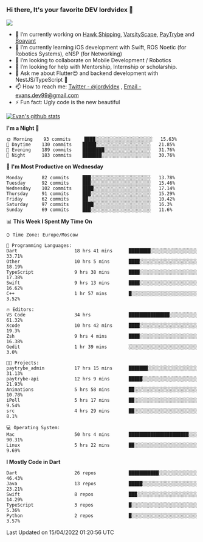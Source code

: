 ### Hi there, It's your favorite DEV lordvidex 👋
<img src="https://komarev.com/ghpvc/?username=lordvidex&label=Views&color=blue&style=plastic" />
<!--
**lordvidex/lordvidex** is a ✨ _special_ ✨ repository because its `README.md` (this file) appears on your GitHub profile.
Here are some ideas to get you started:
-->

- 🔭 I’m currently working on [Hawk Shipping](https://hawkshipping.com), [VarsityScape](https://varsityscape.com), [PayTrybe](https://www.paytrybe.com) and [Boayant](https://www.github.com/boayant-dev)
- 🌱 I’m currently learning iOS development with Swift, ROS Noetic (for Robotics Systems), eNSP (for Networking)
- 👯 I’m looking to collaborate on Mobile Development / Robotics
- 🤔 I’m looking for help with Mentorship, Internship or scholarship.
- 💬 Ask me about Flutter😍 and backend development with NestJS/TypeScript 🔮
- 📫 How to reach me: [Twitter - @lordvidex](https://twitter.com/lordvidex) , [Email - evans.dev99@gmail.com](mailto:evans.dev99@gmail.com?body=Hello%20Evans,)
- ⚡ Fun fact: Ugly code is the new beautiful 

<div>
<!-- <a href="https://github.com/lordvidex">
  <img src="https://github-readme-stats.vercel.app/api/top-langs/?username=lordvidex&theme=light" />
</a>    -->
<!-- [![Top Langs](https://github-readme-stats.vercel.app/api/top-langs/?username=lordvidex)](https://github.com/lordvidex/)  -->

<a href="https://github.com/lordvidex">
 <img src="https://github-readme-stats.vercel.app/api?username=lordvidex&show_icons=true&theme=light&line_height=27" alt="Evan's github stats"/>
</a>
</div>


<!--
  <a href="https://github.com/iampawan/FlutterExampleApps">
    <img align="center" src="https://github-readme-stats.vercel.app/api/pin/?username=iampawan&repo=FlutterExampleApps&theme=light" />

  </a>
  <a href="https://github.com/iampawan/VelocityX">
   <img align="center" src="https://github-readme-stats.vercel.app/api/pin/?username=iampawan&repo=VelocityX&theme=light" />
  </a>
-->
<!--START_SECTION:waka-->
**I'm a Night 🦉** 

```text
🌞 Morning    93 commits     ████░░░░░░░░░░░░░░░░░░░░░   15.63% 
🌆 Daytime    130 commits    █████░░░░░░░░░░░░░░░░░░░░   21.85% 
🌃 Evening    189 commits    ████████░░░░░░░░░░░░░░░░░   31.76% 
🌙 Night      183 commits    ███████░░░░░░░░░░░░░░░░░░   30.76%

```
📅 **I'm Most Productive on Wednesday** 

```text
Monday       82 commits     ███░░░░░░░░░░░░░░░░░░░░░░   13.78% 
Tuesday      92 commits     ███░░░░░░░░░░░░░░░░░░░░░░   15.46% 
Wednesday    102 commits    ████░░░░░░░░░░░░░░░░░░░░░   17.14% 
Thursday     91 commits     ███░░░░░░░░░░░░░░░░░░░░░░   15.29% 
Friday       62 commits     ██░░░░░░░░░░░░░░░░░░░░░░░   10.42% 
Saturday     97 commits     ████░░░░░░░░░░░░░░░░░░░░░   16.3% 
Sunday       69 commits     ███░░░░░░░░░░░░░░░░░░░░░░   11.6%

```


📊 **This Week I Spent My Time On** 

```text
⌚︎ Time Zone: Europe/Moscow

💬 Programming Languages: 
Dart                     18 hrs 41 mins      ████████░░░░░░░░░░░░░░░░░   33.71% 
Other                    10 hrs 5 mins       ████░░░░░░░░░░░░░░░░░░░░░   18.19% 
TypeScript               9 hrs 38 mins       ████░░░░░░░░░░░░░░░░░░░░░   17.38% 
Swift                    9 hrs 13 mins       ████░░░░░░░░░░░░░░░░░░░░░   16.62% 
C++                      1 hr 57 mins        █░░░░░░░░░░░░░░░░░░░░░░░░   3.52%

🔥 Editors: 
VS Code                  34 hrs              ███████████████░░░░░░░░░░   61.32% 
Xcode                    10 hrs 42 mins      ████░░░░░░░░░░░░░░░░░░░░░   19.3% 
Zsh                      9 hrs 4 mins        ████░░░░░░░░░░░░░░░░░░░░░   16.38% 
Gedit                    1 hr 39 mins        ░░░░░░░░░░░░░░░░░░░░░░░░░   3.0%

🐱‍💻 Projects: 
paytrybe_admin           17 hrs 15 mins      ███████░░░░░░░░░░░░░░░░░░   31.13% 
paytrybe-api             12 hrs 9 mins       █████░░░░░░░░░░░░░░░░░░░░   21.93% 
Animations               5 hrs 58 mins       ██░░░░░░░░░░░░░░░░░░░░░░░   10.78% 
iPoll                    5 hrs 17 mins       ██░░░░░░░░░░░░░░░░░░░░░░░   9.54% 
src                      4 hrs 29 mins       ██░░░░░░░░░░░░░░░░░░░░░░░   8.1%

💻 Operating System: 
Mac                      50 hrs 4 mins       ██████████████████████░░░   90.31% 
Linux                    5 hrs 22 mins       ██░░░░░░░░░░░░░░░░░░░░░░░   9.69%

```

**I Mostly Code in Dart** 

```text
Dart                     26 repos            ███████████░░░░░░░░░░░░░░   46.43% 
Java                     13 repos            █████░░░░░░░░░░░░░░░░░░░░   23.21% 
Swift                    8 repos             ███░░░░░░░░░░░░░░░░░░░░░░   14.29% 
TypeScript               3 repos             █░░░░░░░░░░░░░░░░░░░░░░░░   5.36% 
Python                   2 repos             █░░░░░░░░░░░░░░░░░░░░░░░░   3.57%

```



 Last Updated on 15/04/2022 01:20:56 UTC
<!--END_SECTION:waka-->
